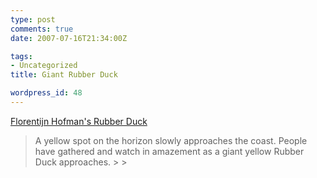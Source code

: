 ```yaml
---
type: post
comments: true
date: 2007-07-16T21:34:00Z

tags:
- Uncategorized
title: Giant Rubber Duck

wordpress_id: 48
---
```


[Florentijn Hofman's Rubber Duck](http://www.florentijnhofman.nl/index.php?page=projects&id=50)





<blockquote>A yellow spot on the horizon slowly approaches the coast. People have gathered and watch in amazement as a giant yellow Rubber Duck approaches.
> 
> </blockquote>
